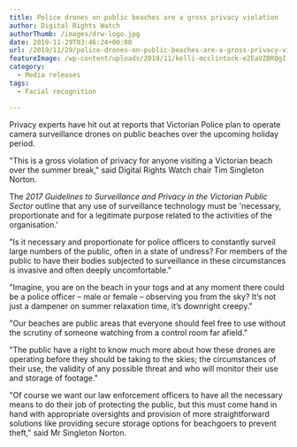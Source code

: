 ```yaml
---
title: Police drones on public beaches are a gross privacy violation
author: Digital Rights Watch
authorThumb: /images/drw-logo.jpg
date: 2019-11-29T03:46:24+00:00
url: /2019/11/29/police-drones-on-public-beaches-are-a-gross-privacy-violation/
featureImage: /wp-content/uploads/2019/11/kelli-mcclintock-e2EaVZBRQgI-unsplash-scaled-scaled-1.jpg
category:
  - Media releases
tags:
  - Facial recognition

---
```

Privacy experts have hit out at reports that Victorian Police plan to operate camera surveillance drones on public beaches over the upcoming holiday period.

"This is a gross violation of privacy for anyone visiting a Victorian beach over the summer break," said Digital Rights Watch chair Tim Singleton Norton.

The _2017_ _Guidelines to Surveillance and Privacy in the Victorian Public Sector_ outline that any use of surveillance technology must be 'necessary, proportionate and for a legitimate purpose related to the activities of the organisation.'

"Is it necessary and proportionate for police officers to constantly surveil large numbers of the public, often in a state of undress? For members of the public to have their bodies subjected to surveillance in these circumstances is invasive and often deeply uncomfortable."

"Imagine, you are on the beach in your togs and at any moment there could be a police officer &#8211; male or female &#8211; observing you from the sky? It&#8217;s not just a dampener on summer relaxation time, it&#8217;s downright creepy."

"Our beaches are public areas that everyone should feel free to use without the scrutiny of someone watching from a control room far afield."

"The public have a right to know much more about how these drones are operating before they should be taking to the skies; the circumstances of their use, the validity of any possible threat and who will monitor their use and storage of footage."

"Of course we want our law enforcement officers to have all the necessary means to do their job of protecting the public, but this must come hand in hand with appropriate oversights and provision of more straightforward solutions like providing secure storage options for beachgoers to prevent theft," said Mr Singleton Norton.
